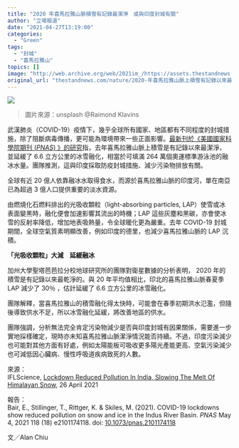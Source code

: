 ```yaml
---
title: "2020 年喜馬拉雅山脈積雪有記錄最潔淨　或與印度封城有關"
author: "立場報道"
date: "2021-04-27T13:19:00"
categories:
  - "Green"
tags:
  - "封城"
  - "喜馬拉雅山"
topics: []
image: "http://web.archive.org/web/2021im_/https://assets.thestandnews.com/media/photos/template-11_xVlW4.png"
original_url: "thestandnews.com/nature/2020-年喜馬拉雅山脈上積雪有記錄以來最潔淨-或與印度封城有關"
---
```

![](http://web.archive.org/web/2021im_/https://assets.thestandnews.com/media/photos/template-11_xVlW4.png)
> 圖片來源：unsplash @Raimond Klavins

武漢肺炎（COVID-19）疫情下，幾乎全球所有國家、地區都有不同程度的封城措施，除了阻斷病毒傳播，更可能為環境帶來一些正面影響。[最新刊於《美國國家科學院期刊 (_PNAS_) 》的研究](http://web.archive.org/web/20211229102216/https://www.pnas.org/content/118/18/e2101174118)指，去年喜馬拉雅山脈上積雪是有記錄以來最潔淨，並延緩了 6.6 立方公里的冰雪融化，相當於可填滿 264 萬個奧運標準游泳池的融冰水量。團隊推測，這與印度採取防疫封城措施、減少污染物排放有關。

全球有近 20 億人依靠融冰水取得食水，而源於喜馬拉雅山脈的印度河，單在南亞已為超過 3 億人口提供重要的淡水資源。

由燃燒化石燃料排出的光吸收顆粒（light-absorbing particles, LAP）使雪或冰表面變黑時，融化便會加速影響其流出的時機；LAP 這些灰塵和黑碳，亦會使冰雪的反射率降低，增加地表吸熱量，令全球暖化更為嚴重。去年 COVID-19 封城期間，全球空氣質素明顯改善，例如印度的德里，也減少喜馬拉雅山脈的 LAP 沉積。

**「光吸收顆粒」大減　延緩融冰**

加州大學聖塔芭芭拉分校地球研究所的團隊對衛星數據的分析表明， 2020 年的積雪是有記錄以來最乾淨的。與 20 年平均值相比，印北的喜馬拉雅山脈春夏季 LAP 減少了 30％ ，估計延緩了 6.6 立方公里的冰雪融化。

團隊解釋，當喜馬拉雅山的積雪融化得太快時，可能會在春季初期洪水氾濫，但隨後導致供水不足，所以冰雪融化延緩，將改善地區的供水。

團隊強調，分析無法完全肯定污染物減少是否與印度封城有因果關係，需要進一步實地採樣確定，現時亦未知喜馬拉雅山脈潔淨情況能否持續。不過，印度污染減少也可能對其他方面有好處，例如太陽能板可吸收更多陽光產能更高、空氣污染減少也可減低因心臟病、慢性呼吸道疾病致死的人數。

來源：  
IFLScience, [Lockdown Reduced Pollution In India, Slowing The Melt Of Himalayan Snow](http://web.archive.org/web/20211229102216/https://www.iflscience.com/environment/lockdown-reduced-pollution-in-india-slowing-the-melt-of-himalayan-snow/), 26 April 2021

報告：  
Bair, E., Stillinger, T., Rittger, K. & Skiles, M. (2021). COVID-19 lockdowns show reduced pollution on snow and ice in the Indus River Basin. _PNAS_ May 4, 2021 118 (18) e2101174118. doi: [10.1073/pnas.2101174118](http://web.archive.org/web/20211229102216/https://www.pnas.org/content/118/18/e2101174118)

文／Alan Chiu